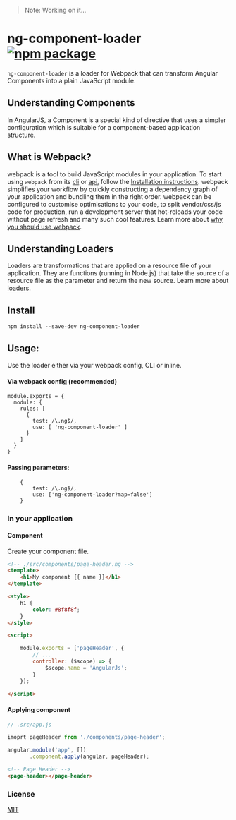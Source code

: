 > Note: Working on it...

# ng-component-loader [![npm package](https://img.shields.io/npm/v/ng-component-loader.svg)](https://www.npmjs.com/package/ng-component-loader)

`ng-component-loader` is a loader for Webpack that can transform Angular Components into a plain JavaScript module.

## Understanding Components

In AngularJS, a Component is a special kind of directive that uses a simpler configuration which is suitable for a component-based application structure. 

## What is Webpack?

webpack is a tool to build JavaScript modules in your application. To start using `webpack` from its [cli](https://webpack.js.org/api/cli) or [api](https://webpack.js.org/api/node), follow the [Installation instructions](https://webpack.js.org/guides/installation).
webpack simplifies your workflow by quickly constructing a dependency graph of your application and bundling them in the right order. webpack can be configured to customise optimisations to your code, to split vendor/css/js code for production, run a development server that hot-reloads your code without page refresh and many such cool features. Learn more about [why you should use webpack](https://webpack.js.org/guides/why-webpack).

## Understanding Loaders 

Loaders are transformations that are applied on a resource file of your application. They are functions (running in Node.js) that take the source of a resource file as the parameter and return the new source.
Learn more about [loaders](https://webpack.js.org/concepts/loaders/).

## Install

```
npm install --save-dev ng-component-loader 
```

## Usage:

Use the loader either via your webpack config, CLI or inline.

#### Via webpack config (recommended)

```
module.exports = {
  module: {
    rules: [
      {
        test: /\.ng$/,
        use: [ 'ng-component-loader' ]
      }
    ]
  }
}
```

#### Passing parameters: 

```
	{
        test: /\.ng$/, 
        use: ['ng-component-loader?map=false']
    }
```

### In your application

#### Component

Create your component file.

```html
<!-- ./src/components/page-header.ng -->
<template>
    <h1>My component {{ name }}</h1>
</template>

<style>
    h1 {
        color: #8f8f8f;
    }
</style>

<script>

    module.exports = ['pageHeader', {
        // ...
        controller: ($scope) => {
            $scope.name = 'AngularJs';
        }
    }];

</script>
```

#### Applying component
```js
// .src/app.js

imoprt pageHeader from './components/page-header';

angular.module('app', [])
       .component.apply(angular, pageHeader);

```

```html
<!-- Page Header -->
<page-header></page-header>
```

### License

[MIT](http://opensource.org/licenses/MIT)

